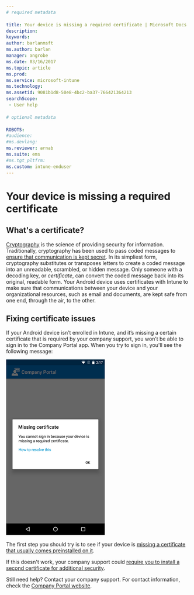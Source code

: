```yaml
---
# required metadata

title: Your device is missing a required certificate | Microsoft Docs
description:
keywords:
author: barlanmsft
ms.author: barlan
manager: angrobe
ms.date: 03/16/2017
ms.topic: article
ms.prod:
ms.service: microsoft-intune
ms.technology:
ms.assetid: 9081b1d8-50e8-4bc2-ba37-766421364213
searchScope:
 - User help

# optional metadata

ROBOTS:  
#audience:
#ms.devlang:
ms.reviewer: arnab
ms.suite: ems
#ms.tgt_pltfrm:
ms.custom: intune-enduser
---
```



# Your device is missing a required certificate

## What's a certificate?

[Cryptography](https://technet.microsoft.com/library/cc962030.aspx) is the science of providing security for information. Traditionally, cryptography has been used to pass coded messages to [ensure that communication is kept secret](https://technet.microsoft.com/library/cc962019.aspx). In its simpliest form, cryptography substitutes or transposes letters to create a coded message into an unreadable, scrambled, or hidden message. Only someone with a decoding key, or _certificate_, can convert the coded message back into its original, readable form. Your Android device uses certificates with Intune to make sure that communications between your device and your organizational resources, such as email and documents, are kept safe from one end, through the air, to the other.

## Fixing certificate issues

If your Android device isn’t enrolled in Intune, and it’s missing a certain certificate that is required by your company support, you won’t be able to sign in to the Company Portal app. When you try to sign in, you'll see the following message:

![screenshot-error-message-about-missing-certificate](./media/andr-cert_install-1-cert_missing.png)

The first step you should try is to see if your device is [missing a certificate that usually comes preinstalled on it](your-device-is-missing-a-preinstalled-certificate-android.md).

If this doesn't work, your company support could [require you to install a second certificate for additional security](your-device-is-missing-an-IT-required-certificate-android.md).

Still need help? Contact your company support. For contact information, check the [Company Portal website](https://portal.manage.microsoft.com).
